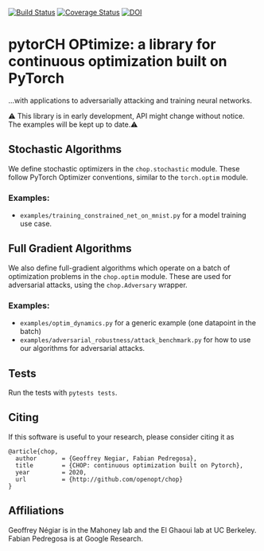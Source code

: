 [![Build Status](https://travis-ci.org/openopt/chop.svg?branch=master)](https://travis-ci.org/openopt/chop)
[![Coverage Status](https://coveralls.io/repos/github/openopt/chop/badge.svg?branch=master)](https://coveralls.io/github/openopt/chop?branch=master)
[![DOI](https://zenodo.org/badge/310693245.svg)](https://zenodo.org/badge/latestdoi/310693245)

# pytorCH OPtimize: a library for continuous optimization built on PyTorch
 ...with applications to adversarially attacking and training neural networks.
 
:warning: This library is in early development, API might change without notice. The examples will be kept up to date.:warning:

## Stochastic Algorithms
We define stochastic optimizers in the `chop.stochastic` module. These follow PyTorch Optimizer conventions, similar to the `torch.optim` module.

### Examples:
- `examples/training_constrained_net_on_mnist.py` for a model training use case.

## Full Gradient Algorithms

We also define full-gradient algorithms which operate on a batch of optimization problems in the `chop.optim` module. These are used for adversarial attacks, using the `chop.Adversary` wrapper.

### Examples:

- `examples/optim_dynamics.py` for a generic example (one datapoint in the batch)
- `examples/adversarial_robustness/attack_benchmark.py` for how to use our algorithms for adversarial attacks. 

## Tests

Run the tests with `pytests tests`.

## Citing

If this software is useful to your research, please consider citing it as
```
@article{chop,
  author       = {Geoffrey Negiar, Fabian Pedregosa},
  title        = {CHOP: continuous optimization built on Pytorch},
  year         = 2020,
  url          = {http://github.com/openopt/chop}
}
```

## Affiliations

Geoffrey Négiar is in the Mahoney lab and the El Ghaoui lab at UC Berkeley. Fabian Pedregosa is at Google Research.
